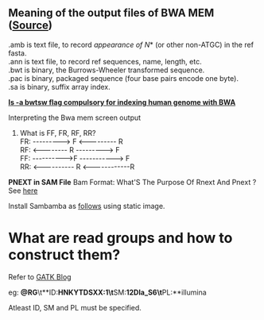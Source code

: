 ## Meaning of the output files of BWA MEM ([Source](http://seqanswers.com/forums/showthread.php?t=25553))

.amb is text file, to record *appearance of N** (or other non-ATGC) in the ref fasta.<br/>
.ann is text file, to record ref sequences, name, length, etc.<br/>
.bwt is binary, the Burrows-Wheeler transformed sequence.<br/>
.pac is binary, packaged sequence (four base pairs encode one byte).<br/>
.sa is binary, suffix array index.<br/>

**[Is -a bwtsw flag compulsory for indexing human genome with BWA](https://www.biostars.org/p/302907/)**

Interpreting the Bwa mem screen output <br/>
1. What is FF, FR, RF, RR?<br/>
FR:   ---------> F         <--------- R <br/>
RF:    <-------- R         ---------> F <br/>
FF:   ---------->F       -----------> F <br/>
RR:   <---------- R      <------------R <br/>

**PNEXT in SAM File** Bam Format: What'S The Purpose Of Rnext And Pnext ? See [here](https://www.biostars.org/p/11790/)

Install Sambamba as [follows](https://www.gungorbudak.com/blog/2018/11/21/how-to-install-sambamba-on-linux/) using static image.

# What are read groups and how to construct them?
Refer to [GATK Blog](https://software.broadinstitute.org/gatk/documentation/article.php?id=6472)

eg: **@RG**\t**ID:**HNKYTDSXX:1\t**SM:**12DIa_S6\t**PL:**illumina

Atleast ID, SM and PL must be specified. 
